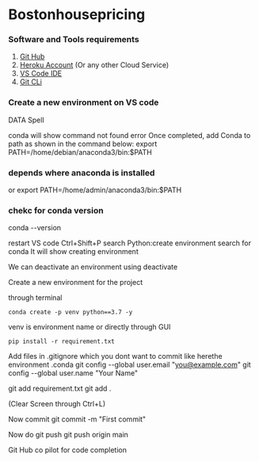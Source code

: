 # Bostonhousepricing
### Software and Tools requirements
1. [Git Hub](https://github.com/)
2. [Heroku Account](https://heroku.com)  (Or any other Cloud Service)
3. [VS Code IDE](https://code.visualstudio.com/)
4. [Git CLi](https://cli.github.com/)

### Create a new environment on VS code
DATA Spell


conda will show command not found error
Once completed, add Conda to path as shown in the command below:
export PATH=/home/debian/anaconda3/bin:$PATH
### depends where anaconda is installed
or export PATH=/home/admin/anaconda3/bin:$PATH 
### chekc for conda version
conda --version

restart VS code
Ctrl+Shift+P search Python:create environment
search for conda
It will show creating environment

We can deactivate an environment using deactivate

Create a new environment for the project

through terminal

```
conda create -p venv python==3.7 -y
```
venv is environment name
or directly through GUI

```
pip install -r requirement.txt
```

Add files in .gitignore which you dont want to commit
like herethe environment .conda
git config --global user.email "you@example.com"
  git config --global user.name "Your Name"


git add requirement.txt
git add .

(Clear Screen through Ctrl+L)

Now commit
git commit -m "First commit"

Now do git push
git push origin main

Git Hub co pilot for code completion